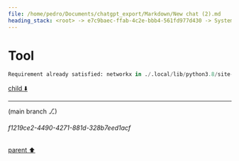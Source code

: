 ```yaml
---
file: /home/pedro/Documents/chatgpt_export/Markdown/New chat (2).md
heading_stack: <root> -> e7c9baec-ffab-4c2e-bbb4-561fd977d430 -> System -> 536e0e74-8c30-49ea-ae85-f83cc1361c13 -> System -> aaa29187-c9e6-4055-a115-71076813ffbc -> User -> cc136d1c-37a8-4c4a-b365-9b8369a2b895 -> Assistant -> Approaches: -> Generalized to ASTs: -> Code Example: -> a238746d-f3e1-4b77-a9b7-ba0f5e8f7049 -> Assistant -> 29d82439-fb56-42eb-afe8-8ca15db19eb8 -> Tool
---
```

# Tool

```python
Requirement already satisfied: networkx in ./.local/lib/python3.8/site-packages (2.6.3)

```

[child ⬇️](#f1219ce2-4490-4271-881d-328b7eed1acf)

---

(main branch ⎇)
###### f1219ce2-4490-4271-881d-328b7eed1acf
[parent ⬆️](#29d82439-fb56-42eb-afe8-8ca15db19eb8)

